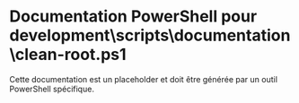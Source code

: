 # Documentation PowerShell pour development\scripts\documentation\clean-root.ps1

Cette documentation est un placeholder et doit être générée par un outil PowerShell spécifique.
